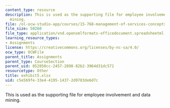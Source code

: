 ```yaml
---
content_type: resource
description: This is used as the supporting file for employee involvement and data
  mining.
file: /ol-ocw-studio-app/courses/15-768-management-of-services-concepts-design-and-delivery-fall-2010/c5e569fe33e4419514372d9783de6d7c_exhibit5.xlsx
file_size: 50260
file_type: application/vnd.openxmlformats-officedocument.spreadsheetml.sheet
learning_resource_types:
- Assignments
license: https://creativecommons.org/licenses/by-nc-sa/4.0/
ocw_type: OCWFile
parent_title: Assignments
parent_type: CourseSection
parent_uid: 852850cc-2457-2898-82b2-3964d31dc571
resourcetype: Other
title: exhibit5.xlsx
uid: c5e569fe-33e4-4195-1437-2d9783de6d7c
---
```

This is used as the supporting file for employee involvement and data mining.